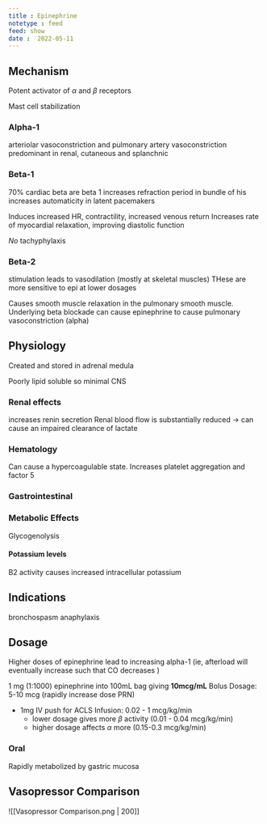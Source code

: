 ```yaml
---
title : Epinephrine
notetype : feed
feed: show
date :  2022-05-11
---
```

## Mechanism
Potent activator of $\alpha$ and $\beta$ receptors

Mast cell stabilization

### Alpha-1
arteriolar vasoconstriction and pulmonary artery vasoconstriction
predominant in renal, cutaneous and splanchnic

### Beta-1
70% cardiac beta are beta 1
increases refraction period in bundle of his
increases automaticity in latent pacemakers

Induces increased HR, contractility, increased venous return
Increases rate of myocardial relaxation, improving diastolic function

*No* tachyphylaxis


### Beta-2
stimulation leads to vasodilation (mostly at skeletal muscles)
THese are more sensitive to epi at lower dosages

Causes smooth muscle relaxation in the pulmonary smooth muscle. Underlying beta blockade can cause epinephrine to cause pulmonary vasoconstriction (alpha)
## Physiology
Created and stored in adrenal medula

Poorly lipid soluble so minimal CNS 

### Renal effects
increases renin secretion
Renal blood flow is substantially reduced -> can cause an impaired clearance of lactate

### Hematology
Can cause a hypercoagulable state. Increases platelet aggregation and factor 5
### Gastrointestinal

### Metabolic Effects
Glycogenolysis 


#### Potassium levels
B2 activity causes increased intracellular potassium 

## Indications
bronchospasm
anaphylaxis

## Dosage
Higher doses of epinephrine lead to increasing alpha-1 (ie, afterload will eventually increase such that CO decreases )

1 mg (1:1000) epinephrine into 100mL bag giving **10mcg/mL**
Bolus Dosage: 5-10 mcg (rapidly increase dose PRN)
- 1mg IV push for ACLS
Infusion: 0.02 - 1 mcg/kg/min
	- lower dosage gives more $\beta$ activity (0.01 - 0.04 mcg/kg/min)
	- higher dosage affects $\alpha$ more (0.15-0.3 mcg/kg/min)


### Oral
Rapidly metabolized by gastric mucosa


## Vasopressor Comparison
![[Vasopressor Comparison.png | 200]]
	